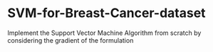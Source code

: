# SVM-for-Breast-Cancer-dataset
Implement the Support Vector Machine Algorithm from scratch by considering the gradient of the formulation
